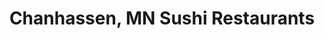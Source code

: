 ---
layout: city
title: Chanhassen, MN Sushi Restaurants
permalink: /minnesota/chanhassen/
stateAbbr: MN
stateName: Minnesota
cityName: Chanhassen
---